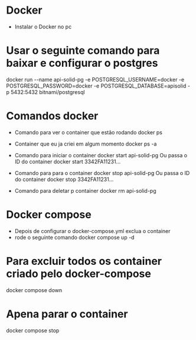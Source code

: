 # Docker

- Instalar o Docker no pc
# Usar o seguinte comando para baixar e configurar o postgres
docker run --name api-solid-pg  -e POSTGRESQL_USERNAME=docker -e POSTGRESQL_PASSWORD=docker -e POSTGRESQL_DATABASE=apisolid -p 5432:5432 bitnami/postgresql

# Comandos docker

- Comando para ver o container que estão rodando
docker ps

- Container que eu ja criei em algum momento
docker ps -a

- Comando para iniciar o container
docker start api-solid-pg
Ou passa o ID do container
docker start 3342FA11231...

- Comando para para o container
docker stop api-solid-pg
Ou passa o ID do container
docker stop 3342FA11231...

- Comando para deletar p container
docker rm api-solid-pg

# Docker compose
- Depois de configurar o docker-compose.yml exclua o container 
- rode o seguinte comando
docker compose up -d

# Para excluir todos os container criado pelo docker-compose
docker compose down

# Apena parar o container
docker compose stop